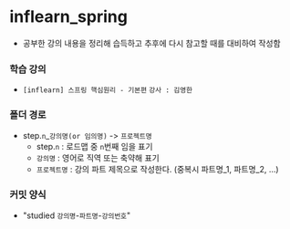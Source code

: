 # inflearn_spring
- 공부한 강의 내용을 정리해 습득하고 추후에 다시 참고할 때를 대비하여 작성함

### 학습 강의
- `[inflearn] 스프링 핵심원리 - 기본편` `강사 : 김영한`

### 폴더 경로
- step.`n`_`강의명(or 임의명)` -> `프로젝트명`
  - step.`n` : 로드맵 중 `n`번째 임을 표기
  - `강의명` : 영어로 직역 또는 축약해 표기
  - `프로젝트명` : 강의 파트 제목으로 작성한다. (중복시 파트명_1, 파트명_2, ...)

### 커밋 양식
- "studied `강의명`-`파트명`-`강의번호`"
